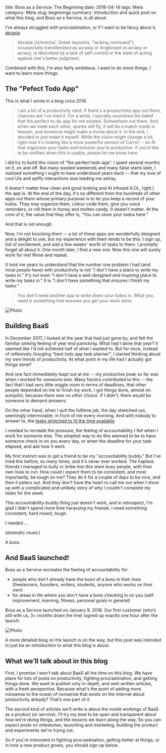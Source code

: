 title: Boss as a Service: The Beginning
date: 2018-04-14
tags: Meta
category: Meta
slug: beginnings
summary: Introduction and quick post on what this blog, and Boss as a Service, is all about.

I’ve always struggled with procrastination, or if I want to be fancy about it, [akrasia](https://en.wikipedia.org/wiki/Akrasia). 

> Akrasia (/əˈkreɪziə/; Greek ἀκρασία, "lacking command"), occasionally transliterated as acrasia or Anglicised as acrasy or acracy, is described as a lack of self-control or the state of acting against one's better judgment.

Combined with this, I’m also fairly ambitious. I want to do more things, I want to learn more things. 

## The "Pefect Todo App"

This is what I wrote in a blog circa 2016. 

> I am a bit of a productivity nerd. If there's a productivity app out there, chances are I've tried it. For a while, I secretly nourished the belief that the perfect to-do app for me existed. Somewhere out there. And when we meet each other, sparks will fly, it will be a match made in heaven, and someone might make a movie about it. In the end, I decided to just make it myself. While the vision might change a bit, right now it's looking like a more powerful version of Carrot -- an AI that organizes your tasks and ensures you're productive. If you'd like to be notified when this is usable, please let me know here.

I did try to build this vision of "the perfect todo app". I spent several months on it, on and off. But many wasted weekends and many false starts later, I realized something I ought to have understood years back -- that my love of cool UIs and spiffy interactions was leading me astray. 

It doesn't matter how clean and good looking and AI infused (LOL, right.) the app is. At the end of the day, it's no different from the hundreds of other apps out there whose primary purpose is to let you keep a record of your todos. They may organize them, colour code them, give you voice reminders, or roll them in honey and molten candy. It doesn't matter. At the core of it, the value that they offer is, "You can store your todos here."

And that is not enough.

Now, I'm not knocking them -- a lot of these apps are wonderfully designed and a delight to use, but my experience with them tends to be this: I sign up, full of excitement, and add a few weeks' worth of tasks to them. I promptly forget all about it. One month later, I find a new one. Now *this* one will surely work for me! Rinse and repeat.

It took me years to understand that the number one problem I had (and most people have) with productivity is not "I don't have a place to write my tasks in." It's not even "I don't have a *well-designed and inspiring* place to write my tasks in." It is "I don't have something that ensures I finish my tasks."

> You don’t need another app to write down your todos in. What you need is something that ensures you get your work done.

![Photo]({attach}images/revelation.png)

## Building BaaS

In December 2017, I looked at the year that had just gone by, and felt the familiar sinking feeling of year end panicking. What had I done that year? It seemed like I'd not achieved half of what I wanted to. But for once, instead of reflexively Googling "best todo app task planner", I started thinking about my own trends of productivity. At what point in my life had I actually got things done?

And one fact immediately leapt out at me -- my productive peak so far was when I worked for someone else. Many factors contributed to this -- the fact that I had very little wiggle room in terms of deadlines, that other people depended on me to finish my work. I got things done, almost on autopilot, because *there was no other choice*. If I didn't, there would be someone to demand answers. 

On the other hand, when I quit the fulltime job, the day stretched out, seemingly interminable, in front of me every morning. And with nobody to answer to, the [tasks stretched to fit the time available](https://en.wikipedia.org/wiki/Parkinson%27s_law).

I needed to recreate the pressure, the feeling of accountability I felt when I work for someone else. The simplest way to do this seemed to be to have someone check in on you every day, or when the deadline for your task elapsed, and ask how it went.

My first instinct was to get a friend to be my "accountability buddy." But I've tried this before, so many times, and it's never ever worked. The hapless friends I managed to bully or bribe into this were busy people, with their own lives to run. How could I expect them to be consistent, and most importantly, be tough on me? They do it for a couple of days to be nice, and then it peters out. And they don't have the heart to call me out when I show up with a complicated and unlikely story of why I couldn't complete my tasks for the week.

This accountability-buddy thing just doesn't work, and in retrospect, I'm glad I didn't spend more time harassing my friends. I need something consistent, hard nosed, tough. 

I needed ...

(*dramatic music*)

A boss.

## And BaaS launched!

Boss as a Service recreates the feeling of accountability for:

* people who don't already have the boon of a boss in their lives (freelancers, founders, writers, students, anyone who works on their own) 
* for areas in life where you don't have a boss checking in on you (self-improvement, learning, fitness, personal goals in general)

Boss as a Service launched on January 9, 2018. Our first customer (who’s still with us, 3+ months down the line) signed up exactly one hour after the launch. 

![Photo]({attach}images/first_user.png)

A more detailed blog on the launch is on the way, but this post was intended to just be an introduction to what this blog is about.

## What we’ll talk about in this blog

First, I promise I won’t talk about BaaS all the time on this blog. We have plans for lots of posts on productivity, fighting procrastination, and getting things done. We want to publish only in-depth, and well-written articles, with a fresh perspective. Because what's the point of adding more nonsense to the ocean of nonsense that exists on the internet about productivity already? That’s one part of it.

The second kind of articles we'll write is about the inside workings of BaaS as a product (or service). I’ll try my best to be open and transparent about how we’re doing things, and the lessons we learn along the way. So you can expect posts on milestones, launching and marketing, building the product and experiments we're trying out.

So if you're interested in fighting procrastination, getting better at things, or in how a new product grows, you should sign up below. 


